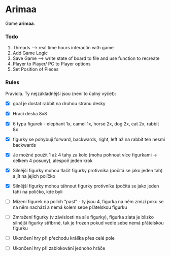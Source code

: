 # Arimaa

Game __arimaa__.


### Todo

1. Threads --> real time hours interactin with game
2. Add Game Logic
3. Save Game --> write state of board to file and use function to recreate
4. Player to Player/ PC to Player options
5. Set Position of Pieces

### Rules

Pravidla. Ty nejzákladnější jsou (není to úplný výčet):
- [x] goal je dostat rabbit na druhou stranu desky
- [x] Hrací deska 8x8
- [x] 6 typu figurek - elephant 1x, camel 1x, horse 2x, dog 2x, cat 2x, rabbit 8x
- [x] figurky se pohybují forward, backwards, right, left až na rabbit ten nesmí backwards
- [x] Je možné použít 1 až 4 tahy za kolo (mohu pohnout více figurkami -> celkem 4 posuny), alespoň jeden krok
- [x] Silnější figurky mohou tlačit figurky protivníka (počítá se jako jeden tah) a jít na jejich políčko
- [x] Silnější figurky mohou táhnout figurky protivníka (počítá se jako jeden tah) na políčko, kde byli
- [ ] Mizení figurek na polích “past” - ty jsou 4, figurka na něm zmizí poku se na něm nachází a nemá kolem sebe
  přátelskou figurku
- [ ] Zmražení figurky (v závislosti na síle figurky), figurka zlata je blízko silnější figurky stříbrné, tak je frozen
  pokud vedle sebe nemá přátelskou figurku
- [ ] Ukončení hry při přechodu králíka přes celé pole
- [ ] Ukončení hry při zablokování jednoho hráče

